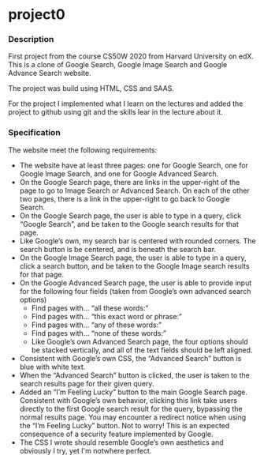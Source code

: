 # project0

### Description
First project from the course CS50W 2020 from Harvard University on edX. This is a clone of Google Search, Google Image Search and Google Advance Search website.

The project was build using HTML, CSS and SAAS.

For the project I implemented what I learn on the lectures and added the project to github using git and the skills lear in the lecture about it.

### Specification
The website meet the following requirements:

- The website have at least three pages: one for Google Search, one for Google Image Search, and one for Google Advanced Search.
- On the Google Search page, there are links in the upper-right of the page to go to Image Search or Advanced Search. On each of the other two pages, there is a link in the upper-right to go back to Google Search.
- On the Google Search page, the user is able to type in a query, click “Google Search”, and be taken to the Google search results for that page.
- Like Google’s own, my search bar is centered with rounded corners. The search button is be centered, and is beneath the search bar.
- On the Google Image Search page, the user is able to type in a query, click a search button, and be taken to the Google Image search results for that page.
- On the Google Advanced Search page, the user is able to provide input for the following four fields (taken from Google’s own advanced search options)
  + Find pages with… “all these words:”
  + Find pages with… “this exact word or phrase:”
  + Find pages with… “any of these words:”
  + Find pages with… “none of these words:”
  + Like Google’s own Advanced Search page, the four options should be stacked vertically, and all of the text fields should be left aligned.
- Consistent with Google’s own CSS, the “Advanced Search” button is blue with white text.
- When the “Advanced Search” button is clicked, the user is taken to the search results page for their given query.
- Added an “I’m Feeling Lucky” button to the main Google Search page. Consistent with Google’s own behavior, clicking this link take users directly to the first Google search result for the query, bypassing the normal results page.
You may encounter a redirect notice when using the “I’m Feeling Lucky” button. Not to worry! This is an expected consequence of a security feature implemented by Google.
- The CSS I wrote should resemble Google’s own aesthetics and obviously I try, yet I'm notwhere perfect.
